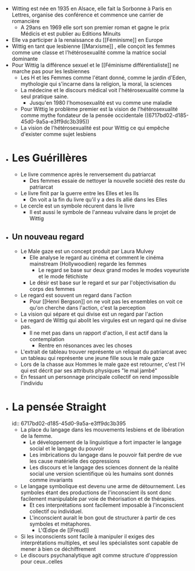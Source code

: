 - Witting est née en 1935 en Alsace, elle fait la Sorbonne à Paris en Lettres, organise des conférence et commence une carrier de romancière
	- A 29ans en 1969 elle sort son premier roman et gagne le prix Médicis et est publier au Editions Minuits
- Elle va participer à la renaissance du [[Féminisme]] en Europe
- Wittig en tant que lesbienne [[Marxisme]] , elle conçoit les femmes comme une classe et l'hétérosexualité comme la matrice social dominante
- Pour Wittig la différence sexuel et le [[Féminisme différentialiste]] ne marche pas pour les lesbiennes
	- Les H et les Femmes comme l'étant donné, comme le jardin d'Eden, mythologie qui s'incarne dans la religion, la moral, la sciences
	- La médecine et le discours médical voit l'hétérosexualité comme la seul pratique saine.
		- Jusqu'en 1980 l'homosexualité est vu comme une maladie
	- Pour Wittig le problème premier est la vision de l'hétérosexualité comme mythe fondateur de la pensée occidentale ((6717bd02-d185-45d0-9a5a-e3ff9dc3b395))
	- La vision de l'hétérosexualité est pour Wittig ce qui empêche d'exister comme sujet lesbiens
- # Les Guérillères
	- Le livre commence après le renversement du patriarcat
		- Des femmes essaie de nettoyer la nouvelle société des reste du patriarcat
	- Le livre finit par la guerre entre les Elles et les Ils
		- On voit a la fin du livre qu'il y a des ils allié dans les Elles
	- Le cercle est un symbole récurent dans le livre
		- Il est aussi le symbole de l'anneau vulvaire dans le projet de Wittig
- ## Un nouveau regard
	- Le Male gaze est un concept produit par Laura Mulvey
		- Elle analyse le regard au cinéma et comment le cinéma mainstream (Hollywoodien) regarde les femmes
			- Le regard se base sur deux grand modes le modes voyeuriste et le mode fétichiste
		- Le désir est base sur le regard et sur par l'objectivisation du corps des femmes
	- Le regard est souvent un regard dans l'action
		- Pour [[Henri Bergson]] on ne voit pas les ensembles on voit ce qu'on cherche dans l'action, c'est la perception
	- La vision qui sépare et qui divise est un regard par l'action
	- Le regard de Wittig qui abolit les virgules est un regard qui ne divise pas.
		- Il ne met pas dans un rapport d'action, il est actif dans la contemplation
			- Rentre en résonances avec les choses
	- L'extrait de tableau trouver représente un reliquat du patriarcat avec un tableau qui représente une jeune fille sous le male gaze
	- Lors de la chasse aux Hommes le male gaze est retourner, c'est l'H qui est décrit par ses attributs physiques "le mal jambé"
	- En fessant un personnage principale collectif on rend impossible l'individu
- # La pensée Straight
  id:: 6717bd02-d185-45d0-9a5a-e3ff9dc3b395
	- La place du langage dans les mouvements lesbiens et de libération de la femme.
		- Le développement de la linguistique a fort impacter le langage social et le langage du pouvoir
		- Les imbrications du langage dans le pouvoir fait perdre de vue les cause matérielle des oppressions
		- Les discours et le langage des sciences donnent de la réalité social une version scientifique où les humains sont donnés comme invariants
	- Le langage symbolique est devenu une arme de détournement. Les symboles étant des productions de l'inconscient ils sont donc facilement manipulable par voie de théorisation et de thérapies.
		- Et ces interprétations sont facilement imposable à l'inconscient collectif ou individuel.
		- L'inconscient aurait le bon gout de structurer à partir de ces symboles et métaphores.
			- L'Œdipe de [[Freud]]
	- Si les inconscients sont facile à manipuler il exiges des interprétations multiples, et seul les spécialistes sont capable de mener à bien ce déchiffrement
	- Le discours psychanalytique agit comme structure d'oppression pour ceux..celles